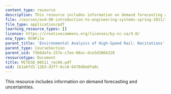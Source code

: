 ```yaml
---
content_type: resource
description: This resource includes information on demand forecasting and uncertainties.
file: /courses/esd-00-introduction-to-engineering-systems-spring-2011/1b1abfd11263d3f78cc86478d0a0fa0c_MITESD_00S11_rec04.pdf
file_type: application/pdf
learning_resource_types: []
license: https://creativecommons.org/licenses/by-nc-sa/4.0/
ocw_type: OCWFile
parent_title: 'Environmental Analysis of High-Speed Rail: Recitations'
parent_type: CourseSection
parent_uid: f3b64afa-157e-c7ee-08ac-dce5d386b228
resourcetype: Document
title: MITESD_00S11_rec04.pdf
uid: 1b1abfd1-1263-d3f7-8cc8-6478d0a0fa0c
---
```

This resource includes information on demand forecasting and uncertainties.
